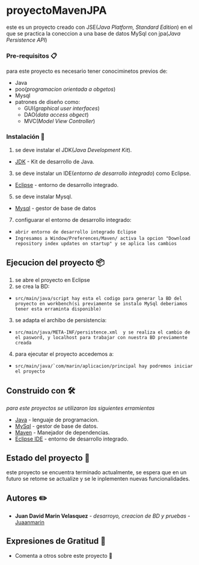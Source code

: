 # proyectoMavenJPA

este es un proyecto creado con JSE(_Java Platform, Standard Edition_) en el que se practica la coneccion a una base de datos MySql con jpa(_Java Persistence API_)


### Pre-requisitos 📋

para este proyecto es necesario tener conociminetos previos de:
* Java
* poo(_programacion orientada a obgetos_)
* Mysql
* patrones de diseño como:
  * GUI(_graphical user interfaces_)
  * DAO(_data access obgect_)
  * MVC(_Model View Controller_)


### Instalación 🔧

1. se deve instalar el JDK(_Java Development Kit_).
* [JDK](https://www.oracle.com/java/technologies/downloads/) - Kit de desarrollo de Java.
3. se deve instalar un IDE(_entorno de desarrollo integrado_) como Eclipse.
* [Eclipse](https://www.eclipse.org/downloads/) -  entorno de desarrollo integrado.
5. se deve instalar Mysql.
* [Mysql](https://dev.mysql.com/downloads/mysql/) - gestor de base de datos
7. configuarar el entorno de desarrollo integrado:
  * ```abrir entorno de desarrollo integrado Eclipse```
  * ```Ingresamos a Window/Preferences/Maven/ activa la opcion "Download repository index updates on startup" y se aplica los cambios```


## Ejecucion del proyecto 📦

1. se abre el proyecto en Eclipse
2. se crea la BD:
  * ```src/main/java/script hay esta el codigo para generar la BD del proyecto en workbench(si previamente se instalo MySql deberiamos tener esta erraminta disponible)```
3. se adapta el archibo de persistencia:
  * ```src/main/java/META-INF/persistence.xml  y se realiza el cambio de el pasword, y localhost para trabajar con nuestra BD previamente creada```
4. para ejecutar el proyecto accedemos a:
  * ```src/main/java/`com/marin/aplicacion/principal hay podremos iniciar el proyecto```


## Construido con 🛠️

_para este proyectos se utilizaron las siguientes erramientas_

* [Java](https://www.java.com/es/) - lenguaje de programacion.
* [MySql](https://www.mysql.com/) - gestor de base de datos.
* [Maven](https://maven.apache.org/) - Manejador de dependencias.
* [Eclipse IDE](https://www.eclipse.org/downloads/) - entorno de desarrollo integrado.


## Estado del proyecto 📌

este proyecto se encuentra terminado actualmente, se espera que en un futuro se retome se actualize y se le inplementen nuevas funcionalidades.


## Autores ✏️

* **Juan David Marin Velasquez** - *desarroyo, creacion de BD y pruebas* - [Juaanmarin](https://github.com/juaanmarin)


## Expresiones de Gratitud 🎁

* Comenta a otros sobre este proyecto 📢
